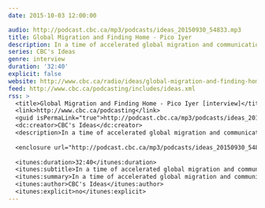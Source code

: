 ```yaml
---
date: 2015-10-03 12:00:00

audio: http://podcast.cbc.ca/mp3/podcasts/ideas_20150930_54833.mp3
title: Global Migration and Finding Home - Pico Iyer
description: In a time of accelerated global migration and communication, lifelong traveller and writer Pico Iyer finds pathways to adventure and connection by making time to sit still.
series: CBC's Ideas
genre: interview
duration: '32:40'
explicit: false
website: http://www.cbc.ca/radio/ideas/global-migration-and-finding-home-1.3249126
feed: http://www.cbc.ca/podcasting/includes/ideas.xml
rss: >
  <title>Global Migration and Finding Home - Pico Iyer [interview]</title>
  <link>http://www.cbc.ca/podcasting</link>
  <guid isPermaLink="true">http://podcast.cbc.ca/mp3/podcasts/ideas_20150930_54833.mp3</guid>
  <dc:creator>CBC's Ideas</dc:creator>
  <description>In a time of accelerated global migration and communication, lifelong traveller and writer Pico Iyer finds pathways to adventure and connection by making time to sit still.</description>
  
  <enclosure url="http://podcast.cbc.ca/mp3/podcasts/ideas_20150930_54833.mp3" length="50627" type="audio/mpeg"/>
  
  <itunes:duration>32:40</itunes:duration>
  <itunes:subtitle>In a time of accelerated global migration and communication, lifelong traveller and writer Pico Iyer finds pathways to adventure and connection by making time to sit still.</itunes:subtitle>
  <itunes:summary>In a time of accelerated global migration and communication, lifelong traveller and writer Pico Iyer finds pathways to adventure and connection by making time to sit still.</itunes:summary>
  <itunes:author>CBC's Ideas</itunes:author>
  <itunes:explicit>no</itunes:explicit>
---
```

